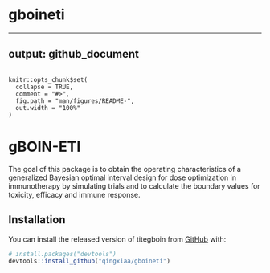 # gboineti
---
output: github_document
---

<!-- README.md is generated from README.Rmd. Please edit that file -->

```{r, include = FALSE}
```


```{r, include = FALSE}
knitr::opts_chunk$set(
  collapse = TRUE,
  comment = "#>",
  fig.path = "man/figures/README-",
  out.width = "100%"
)
```

# gBOIN-ETI

<!-- badges: start -->
<!-- badges: end -->

The goal of this package is to obtain the operating characteristics of a generalized Bayesian optimal interval design for dose optimization in immunotherapy by simulating trials and to calculate the boundary values for toxicity, efficacy and immune response.
## Installation

You can install the released version of titegboin from [GitHub](https://github.com/) with:

``` r
# install.packages("devtools")
devtools::install_github("qingxiaa/gboineti")
```
